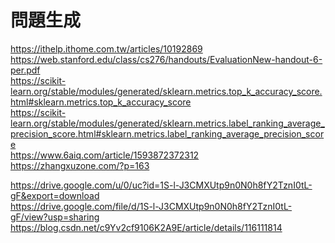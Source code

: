# 問題生成
https://ithelp.ithome.com.tw/articles/10192869 <br>
https://web.stanford.edu/class/cs276/handouts/EvaluationNew-handout-6-per.pdf <br>
https://scikit-learn.org/stable/modules/generated/sklearn.metrics.top_k_accuracy_score.html#sklearn.metrics.top_k_accuracy_score <br>
https://scikit-learn.org/stable/modules/generated/sklearn.metrics.label_ranking_average_precision_score.html#sklearn.metrics.label_ranking_average_precision_score <br>
https://www.6aiq.com/article/1593872372312 <br>
https://zhangxuzone.com/?p=163 <br>

https://drive.google.com/u/0/uc?id=1S-l-J3CMXUtp9n0N0h8fY2TznI0tL-gF&export=download <br>
https://drive.google.com/file/d/1S-l-J3CMXUtp9n0N0h8fY2TznI0tL-gF/view?usp=sharing <br>
https://blog.csdn.net/c9Yv2cf9106K2A9E/article/details/116111814
